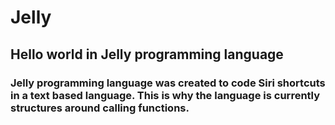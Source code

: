 # Jelly
## Hello world in Jelly programming language

### Jelly programming language was created to code Siri shortcuts in a text based language. This is why the language is currently structures around calling functions.